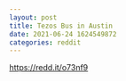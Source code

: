 ```yaml
--- 
layout: post 
title: Tezos Bus in Austin 
date: 2021-06-24 1624549872 
categories: reddit 
--- 
```

https://redd.it/o73nf9